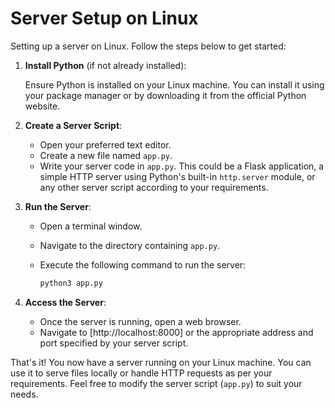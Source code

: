 # Server Setup on Linux

Setting up a server on Linux. Follow the steps below to get started:

1. **Install Python** (if not already installed):

   Ensure Python is installed on your Linux machine. You can install it using your package manager or by downloading it from the official Python website.

2. **Create a Server Script**:

    - Open your preferred text editor.
    - Create a new file named `app.py`.
    - Write your server code in `app.py`. This could be a Flask application, a simple HTTP server using Python's built-in `http.server` module, or any other server script according to your requirements.

3. **Run the Server**:

    - Open a terminal window.
    - Navigate to the directory containing `app.py`.
    - Execute the following command to run the server:

      ```bash
      python3 app.py
      ```

4. **Access the Server**:

    - Once the server is running, open a web browser.
    - Navigate to [http://localhost:8000] or the appropriate address and port specified by your server script.

That's it! You now have a server running on your Linux machine. You can use it to serve files locally or handle HTTP requests as per your requirements. Feel free to modify the server script (`app.py`) to suit your needs.

